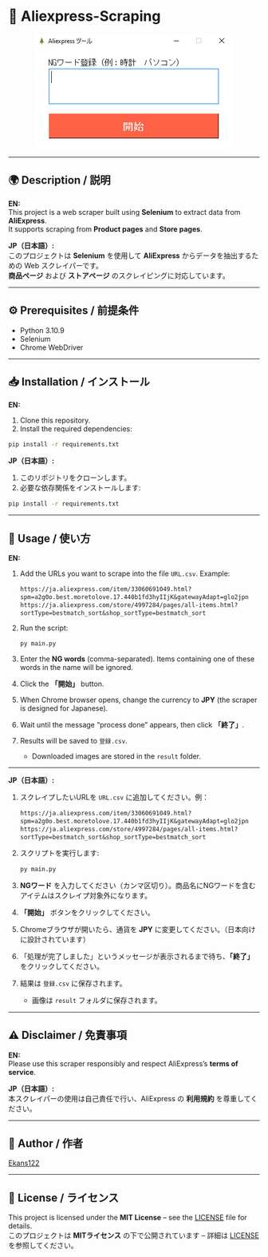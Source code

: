 # 📘 Aliexpress-Scraping

<p align="center">
  <img src="https://github.com/Ekans111/Aliexpress-Scraping/blob/master/img/interface.jpg?raw=true" alt="interface" />
</p>

---

## 🌍 Description / 説明

**EN:**  
This project is a web scraper built using **Selenium** to extract data from **AliExpress**.  
It supports scraping from **Product pages** and **Store pages**.

**JP（日本語）:**  
このプロジェクトは **Selenium** を使用して **AliExpress** からデータを抽出するための Web スクレイパーです。  
**商品ページ** および **ストアページ** のスクレイピングに対応しています。  

---

## ⚙️ Prerequisites / 前提条件

- Python 3.10.9  
- Selenium  
- Chrome WebDriver  

---

## 📥 Installation / インストール

**EN:**
1. Clone this repository.  
2. Install the required dependencies:  

```bash
pip install -r requirements.txt
```

**JP（日本語）:**  
1. このリポジトリをクローンします。  
2. 必要な依存関係をインストールします:  

```bash
pip install -r requirements.txt
```

---

## 🚀 Usage / 使い方

**EN:**
1. Add the URLs you want to scrape into the file `URL.csv`. Example:

   ```
   https://ja.aliexpress.com/item/33060691049.html?spm=a2g0o.best.moretolove.17.440b1fd3hyIIjK&gatewayAdapt=glo2jpn
   https://ja.aliexpress.com/store/4997284/pages/all-items.html?sortType=bestmatch_sort&shop_sortType=bestmatch_sort
   ```

2. Run the script:  
   ```bash
   py main.py
   ```

3. Enter the **NG words** (comma-separated). Items containing one of these words in the name will be ignored.  

4. Click the **「開始」** button.  

5. When Chrome browser opens, change the currency to **JPY** (the scraper is designed for Japanese).  

6. Wait until the message “process done” appears, then click **「終了」**.  

7. Results will be saved to `登録.csv`.  
   - Downloaded images are stored in the `result` folder.  

---

**JP（日本語）:**  
1. スクレイプしたいURLを `URL.csv` に追加してください。例：  

   ```
   https://ja.aliexpress.com/item/33060691049.html?spm=a2g0o.best.moretolove.17.440b1fd3hyIIjK&gatewayAdapt=glo2jpn
   https://ja.aliexpress.com/store/4997284/pages/all-items.html?sortType=bestmatch_sort&shop_sortType=bestmatch_sort
   ```

2. スクリプトを実行します:  
   ```bash
   py main.py
   ```

3. **NGワード** を入力してください（カンマ区切り）。商品名にNGワードを含むアイテムはスクレイプ対象外になります。  

4. **「開始」** ボタンをクリックしてください。  

5. Chromeブラウザが開いたら、通貨を **JPY** に変更してください。（日本向けに設計されています）  

6. 「処理が完了しました」というメッセージが表示されるまで待ち、**「終了」** をクリックしてください。  

7. 結果は `登録.csv` に保存されます。  
   - 画像は `result` フォルダに保存されます。  

---

## ⚠️ Disclaimer / 免責事項

**EN:**  
Please use this scraper responsibly and respect AliExpress’s **terms of service**.  

**JP（日本語）:**  
本スクレイパーの使用は自己責任で行い、AliExpress の **利用規約** を尊重してください。  

---

## 👤 Author / 作者

[Ekans122](https://t.me/hiroyama_92)

---

## 📜 License / ライセンス

This project is licensed under the **MIT License** – see the [LICENSE](LICENSE) file for details.  
このプロジェクトは **MITライセンス** の下で公開されています – 詳細は [LICENSE](LICENSE) を参照してください。  
